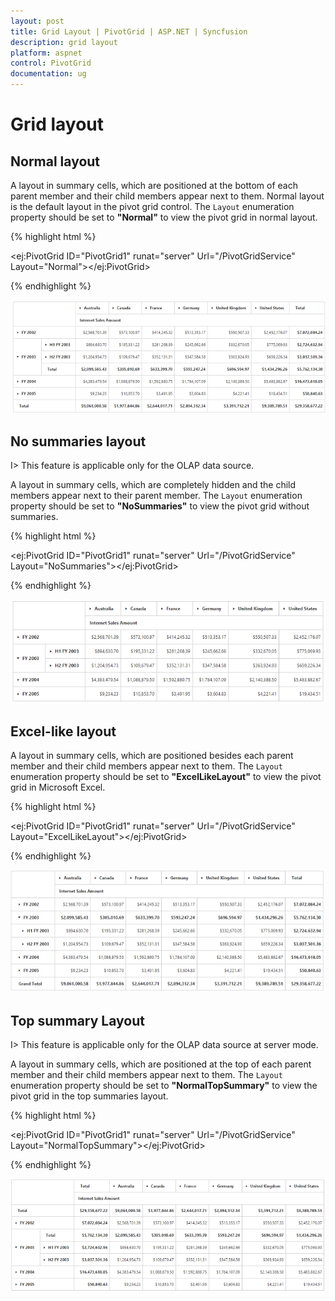 ```yaml
---
layout: post
title: Grid Layout | PivotGrid | ASP.NET | Syncfusion
description: grid layout
platform: aspnet
control: PivotGrid
documentation: ug
---
```


# Grid layout

## Normal layout

A layout in summary cells, which are positioned at the bottom of each parent member and their child members appear next to them. Normal layout is the default layout in the pivot grid control. The `Layout` enumeration property should be set to **"Normal"** to view the pivot grid in normal layout.

{% highlight html %}

<ej:PivotGrid ID="PivotGrid1" runat="server" Url="/PivotGridService" Layout="Normal"></ej:PivotGrid>

{% endhighlight %}

![](Grid-Layout_images/layout-normal.png) 

## No summaries layout

I> This feature is applicable only for the OLAP data source.

A layout in summary cells, which are completely hidden and the child members appear next to their parent member. The `Layout` enumeration property should be set to **"NoSummaries"** to view the pivot grid without summaries.

{% highlight html %}

<ej:PivotGrid ID="PivotGrid1" runat="server" Url="/PivotGridService" Layout="NoSummaries"></ej:PivotGrid>

{% endhighlight %}

![](Grid-Layout_images/layout-nosummary.png) 


## Excel-like layout

A layout in summary cells, which are positioned besides each parent member and their child members appear next to them. The `Layout` enumeration property should be set to **"ExcelLikeLayout"** to view the pivot grid in Microsoft Excel.

{% highlight html %}

<ej:PivotGrid ID="PivotGrid1" runat="server" Url="/PivotGridService" Layout="ExcelLikeLayout"></ej:PivotGrid>

{% endhighlight %}

![](Grid-Layout_images/layout-excel.png) 	

## Top summary Layout 

I> This feature is applicable only for the OLAP data source at server mode.

A layout in summary cells, which are positioned at the top of each parent member and their child members appear next to them. The `Layout` enumeration property should be set to **"NormalTopSummary"** to view the pivot grid in the top summaries layout.

{% highlight html %}

<ej:PivotGrid ID="PivotGrid1" runat="server" Url="/PivotGridService" Layout="NormalTopSummary"></ej:PivotGrid>

{% endhighlight %}

![](Grid-Layout_images/layout-top.png)  

